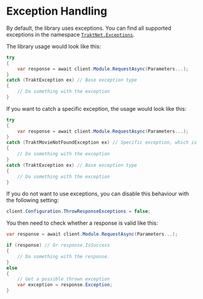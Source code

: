# Exception Handling

By default, the library uses exceptions.
You can find all supported exceptions in the namespace [`TraktNet.Exceptions`](xref:TraktNet.Exceptions).

The library usage would look like this:

```csharp
try
{
    var response = await client.Module.RequestAsync(Parameters...);
}
catch (TraktException ex) // Base exception type
{
    // Do something with the exception
}
```

If you want to catch a specific exception, the usage would look like this:

```csharp
try
{
    var response = await client.Module.RequestAsync(Parameters...);
}
catch (TraktMovieNotFoundException ex) // Specific exception, which is thrown when a movie is not found
{
    // Do something with the exception
} 
catch (TraktException ex) // Base exception type
{
    // Do something with the exception
}
```

If you do not want to use exceptions, you can disable this behaviour with the following setting:

```csharp
client.Configuration.ThrowResponseExceptions = false;
```

You then need to check whether a response is valid like this:

```csharp
var response = await client.Module.RequestAsync(Parameters...);

if (response) // Or response.IsSuccess
{
    // Do something with the response.
}
else
{
    // Get a possible thrown exception
    var exception = response.Exception;
}
```
